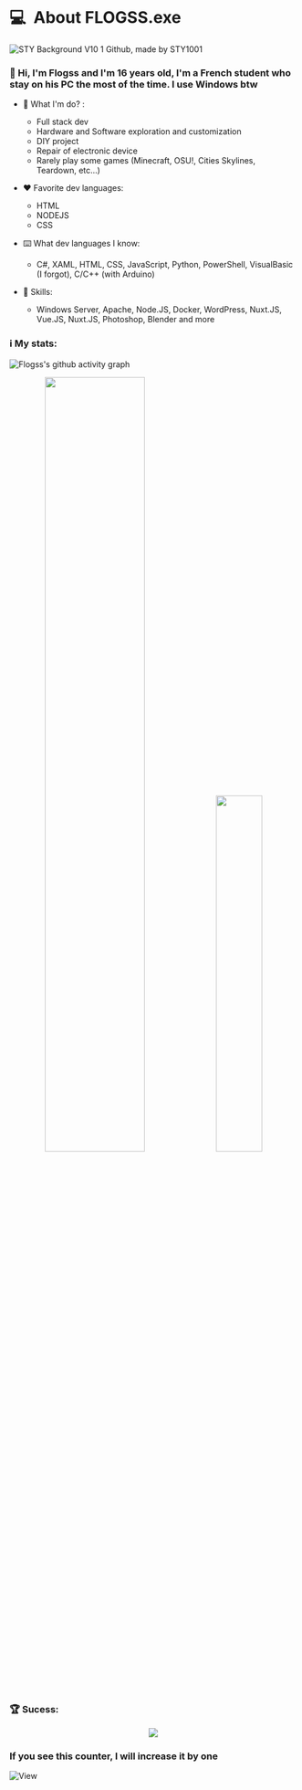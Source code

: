 <h1 style="display: flex; justify-content: space-between;">
  <div>
     <span align="left">💻&nbsp;&nbsp;About FLOGSS.exe</span>
  </div>
</h1>

![STY Background V10 1 Github, made by STY1001](https://github.com/STY1001/STY1001/assets/57889852/e5339d6b-7ac4-4443-8e7e-f33036a5c196)

### 👋 Hi, I'm Flogss and I'm 16 years old, I'm a French student who stay on his PC the most of the time. I use Windows btw

- 🤔 What I'm do? :
   - Full stack dev
   - Hardware and Software exploration and customization
   - DIY project
   - Repair of electronic device
   - Rarely play some games (Minecraft, OSU!, Cities Skylines, Teardown, etc...)

- ❤️ Favorite dev languages:
   - HTML
   - NODEJS
   - CSS

- ⌨️ What dev languages I know:
   - C#, XAML, HTML, CSS, JavaScript, Python, PowerShell, VisualBasic (I forgot), C/C++ (with Arduino)
     
- 🧠 Skills:
   - Windows Server, Apache, Node.JS, Docker, WordPress, Nuxt.JS, Vue.JS, Nuxt.JS, Photoshop, Blender and more

### ℹ️ My stats:
![Flogss's github activity graph](https://github-readme-activity-graph.vercel.app/graph?username=Flogss&bg_color=000000&color=ff0000&line=ff0000&point=ffffff&area=true&hide_border=true)
<div align="center" dir="auto">
   <img style="height: auto; width: 59%;" src="https://github-readme-stats.vercel.app/api?username=Flogss&hide=issues&count_private=true&show_icons=true&theme=dark&title_color=FF0000&text_color=FFFFFF&icon_color=FF0000&bg_color=35,000000,500000&reload"/>
   <img style="height: auto; width: 40%;" src="https://github-readme-stats.vercel.app/api/top-langs?username=Flogss&show_icons=true&layout=compact&theme=dark&title_color=FF0000&text_color=FFFFFF&icon_color=FF0000&bg_color=35,500000,000000&reload"/>
</div>

### 🏆 Sucess:
<div align="center" dir="auto">
   <img src="https://github-profile-trophy.vercel.app/?username=Flogss&theme=radical&no-frame=false&no-bg=false&margin-w=4"/>
</div>


### If you see this counter, I will increase it by one
![View](https://profile-counter.glitch.me/Flogss/count.svg)
